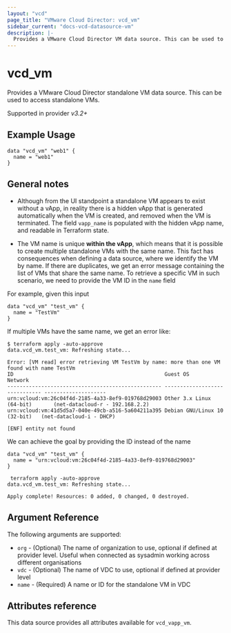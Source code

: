 ```yaml
---
layout: "vcd"
page_title: "VMware Cloud Director: vcd_vm"
sidebar_current: "docs-vcd-datasource-vm"
description: |-
  Provides a VMware Cloud Director VM data source. This can be used to access standalone VMs.
---
```


# vcd\_vm

Provides a VMware Cloud Director standalone VM data source. This can be used to access standalone VMs.

Supported in provider *v3.2+*

## Example Usage

```hcl
data "vcd_vm" "web1" {
  name = "web1"
}
```

## General notes

* Although from the UI standpoint a standalone VM appears to exist without a vApp, in reality there is a hidden vApp that
is generated automatically when the VM is created, and removed when the VM is terminated. The field `vapp_name` is populated
  with the hidden vApp name, and readable in Terraform state.
  
* The VM name is unique **within the vApp**, which means that it is possible to create multiple standalone VMs with the same name.
This fact has consequences when defining a data source, where we identify the VM by name. If there are duplicates, we get
  an error message containing the list of VMs that share the same name. To retrieve a specific VM in such scenario, we need
  to provide the VM ID in the `name` field
  
For example, given this input
```hcl
data "vcd_vm" "test_vm" {
  name = "TestVm"
}
```

If multiple VMs have the same name, we get an error like:

```
$ terraform apply -auto-approve
data.vcd_vm.test_vm: Refreshing state...

Error: [VM read] error retrieving VM TestVm by name: more than one VM found with name TestVm
ID                                                 Guest OS                       Network
-------------------------------------------------- ------------------------------ --------------------
urn:vcloud:vm:26c04f4d-2185-4a33-8ef9-019768d29003 Other 3.x Linux (64-bit)       (net-datacloud-r - 192.168.2.2)
urn:vcloud:vm:41d5d5a7-040e-49cb-a516-5a604211a395 Debian GNU/Linux 10 (32-bit)   (net-datacloud-i - DHCP)

[ENF] entity not found
```

We can achieve the goal by providing the ID instead of the name

```hcl
data "vcd_vm" "test_vm" {
  name = "urn:vcloud:vm:26c04f4d-2185-4a33-8ef9-019768d29003"
}
```

```
 terraform apply -auto-approve
data.vcd_vm.test_vm: Refreshing state...

Apply complete! Resources: 0 added, 0 changed, 0 destroyed.
```

## Argument Reference

The following arguments are supported:

* `org` - (Optional) The name of organization to use, optional if defined at provider level. Useful when connected as sysadmin working across different organisations
* `vdc` - (Optional) The name of VDC to use, optional if defined at provider level
* `name` - (Required) A name or ID for the standalone VM in VDC

## Attributes reference

This data source provides all attributes available for `vcd_vapp_vm`.

